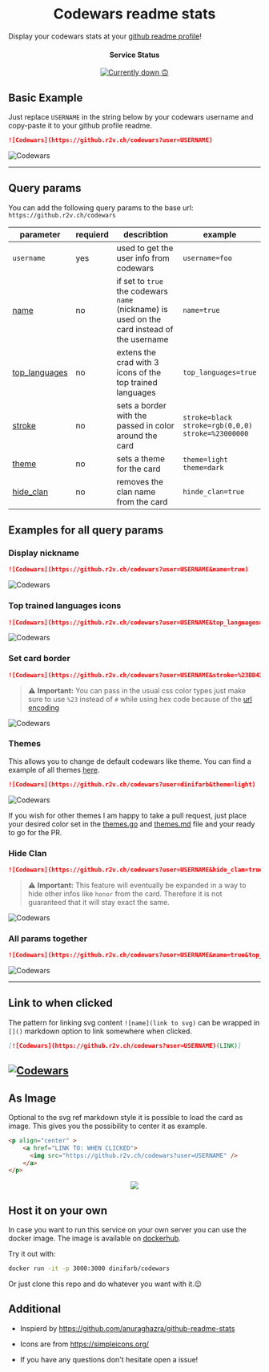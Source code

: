 <h1 align="center">Codewars readme stats</h1>

Display your codewars stats at your [github readme profile](https://docs.github.com/en/account-and-profile/setting-up-and-managing-your-github-profile/customizing-your-profile/managing-your-profile-readme)!

<h4 align="center">Service Status </h4>   
<p align="center">
   <a href="https://github.r2v.ch/"> 
      <img src="https://github.r2v.ch/health"/ alt="Currently down 🙃">
    </a>
</p>


## Basic Example

Just replace `USERNAME` in the string below by your codewars username and copy-paste it to your github profile readme.
```md
![Codewars](https://github.r2v.ch/codewars?user=USERNAME)
```

![Codewars](https://github.r2v.ch/codewars?user=dinifarb)

---
## Query params

You can add the following query params to the base url: `https://github.r2v.ch/codewars`

|parameter|requierd|describtion|example|
|-----|-----|-----|-----|
| `username` | yes |used to get the user info from codewars|`username=foo`| 
| [name](https://github.com/dinifarb/codewars_readme_stats#Display-nickname)|no|if set to `true` the codewars `name` (nickname) is used on the card instead of the username |`name=true` |
| [top_languages](https://github.com/dinifarb/codewars_readme_stats#Top-trained-languages-icons) |no|extens the crad with 3 icons of the top trained languages |`top_languages=true`|
| [stroke](https://github.com/dinifarb/codewars_readme_stats#Set-card-border) |no|sets a border with the passed in color around the card |`stroke=black`<br>`stroke=rgb(0,0,0)`<br> `stroke=%23000000`|
| [theme](https://github.com/dinifarb/codewars_readme_stats#themes-new-feature) |no| sets a theme for the card |`theme=light`<br>`theme=dark`|
| [hide_clan](https://github.com/dinifarb/codewars_readme_stats#hide-clan) |no| removes the clan name from the card |`hinde_clan=true`|

## Examples for all query params

### Display nickname

```md
![Codewars](https://github.r2v.ch/codewars?user=USERNAME&name=true)
```

![Codewars](https://github.r2v.ch/codewars?user=dinifarb&name=true)

### Top trained languages icons

```md
![Codewars](https://github.r2v.ch/codewars?user=USERNAME&top_languages=true)
```

![Codewars](https://github.r2v.ch/codewars?user=dinifarb&top_languages=true)

### Set card border

```md
![Codewars](https://github.r2v.ch/codewars?user=USERNAME&stroke=%23BB432C)
```
> :warning: **Important:** 
> You can pass in the usual css color types just make sure to use `%23` instead of `#` while using hex code because of the [url encoding](https://www.w3schools.com/tags/ref_urlencode.asp)

![Codewars](https://github.r2v.ch/codewars?user=dinifarb&stroke=%23BB432C)

### Themes
This allows you to change de default codewars like theme. You can find a example of all themes [here](https://github.com/dinifarb/codewars_readme_stats/blob/master/codewars/themes.md). 

```md
![Codewars](https://github.r2v.ch/codewars?user=dinifarb&theme=light)
```
![Codewars](https://github.r2v.ch/codewars?user=dinifarb&theme=light)

If you wish for other themes I am happy to take a pull request, just place your desired color set in the [themes.go](https://github.com/dinifarb/codewars_readme_stats/blob/master/codewars/themes.go) and [themes.md](https://github.com/dinifarb/codewars_readme_stats/blob/master/codewars/themes.md) file and your ready to go for the PR.

### Hide Clan

```md
![Codewars](https://github.r2v.ch/codewars?user=USERNAME&hide_clan=true)
```
> :warning: **Important:** 
> This feature will eventually be expanded in a way to hide other infos like `honor` from the card. Therefore it is not guaranteed that it will stay exact the same.

![Codewars](https://github.r2v.ch/codewars?user=dinifarb&hide_clan=true)

### All params together

```md
![Codewars](https://github.r2v.ch/codewars?user=USERNAME&name=true&top_languages=true&stroke=%23b362ff&theme=purple_dark)
```

![Codewars](https://github.r2v.ch/codewars?user=dinifarb&name=true&top_languages=true&stroke=%23b362ff&theme=purple_dark)

----
## Link to when clicked
The pattern for linking svg content `![name](link to svg)` can be wrapped in `[]()` markdown option to link somewhere when clicked.

```md
[![Codewars](https://github.r2v.ch/codewars?user=USERNAME)(LINK)]
```

[![Codewars](https://github.r2v.ch/codewars?user=dinifarb&name=true)](https://www.youtube.com/watch?v=dQw4w9WgXcQ)
----

## As Image
Optional to the svg ref markdown style it is possible to load the card as image. This gives you the possibility to center it as example.

```html
<p align="center" >
    <a href="LINK TO: WHEN CLICKED">
      <img src="https://github.r2v.ch/codewars?user=USERNAME" />
    </a>
</p>
```
<p align="center" >
    <a href="LINK TO: WHEN CLICKED">
      <img src="https://github.r2v.ch/codewars?user=dinifarb" />
    </a>
</p>


## Host it on your own
In case you want to run this service on your own server you can use the docker image. The image is available on [dockerhub](https://hub.docker.com/r/dinifarb/codewars).

Try it out with:

```bash
docker run -it -p 3000:3000 dinifarb/codewars
``` 

Or just clone this repo and do whatever you want with it.😉

## Additional

- Inspierd by https://github.com/anuraghazra/github-readme-stats

- Icons are from https://simpleicons.org/

- If you have any questions don't hesitate open a issue! 

